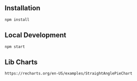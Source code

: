 ## Installation

```bash
npm install
```

## Local Development

```bash
npm start
```

## Lib Charts

```bash
https://recharts.org/en-US/examples/StraightAnglePieChart
```
